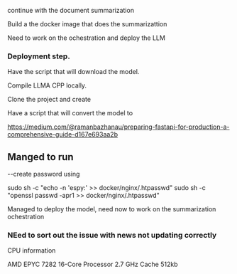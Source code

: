 continue with the document summarization


Build a the docker image that does the summarizattion 


Need to work on the ochestration and deploy the LLM


### Deployment step.

Have the script that will download the model.

Compile LLMA CPP locally.

Clone the project and create 

Have a script that will convert the model to 


https://medium.com/@ramanbazhanau/preparing-fastapi-for-production-a-comprehensive-guide-d167e693aa2b


## Manged to run 


 --create password using

 sudo sh -c "echo -n 'espy:' >>  docker/nginx/.htpasswd"
sudo sh -c "openssl passwd -apr1 >>  docker/nginx/.htpasswd"



Managed to deploy the model, need now to work on the summarization ochestration


### NEed to sort out the issue with news not updating correctly



CPU information

AMD EPYC 7282 16-Core Processor
2.7 GHz
Cache 512kb
